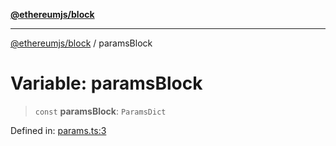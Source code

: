 [**@ethereumjs/block**](../README.md)

***

[@ethereumjs/block](../README.md) / paramsBlock

# Variable: paramsBlock

> `const` **paramsBlock**: `ParamsDict`

Defined in: [params.ts:3](https://github.com/ethereumjs/ethereumjs-monorepo/blob/master/packages/block/src/params.ts#L3)
